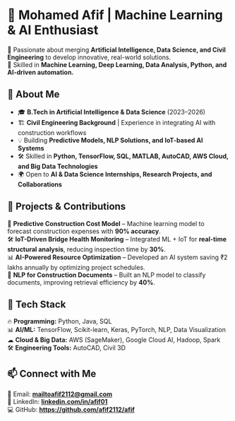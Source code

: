 # 👋 Mohamed Afif | Machine Learning & AI Enthusiast  

🚀 Passionate about merging **Artificial Intelligence, Data Science, and Civil Engineering** to develop innovative, real-world solutions.  
🎯 Skilled in **Machine Learning, Deep Learning, Data Analysis, Python, and AI-driven automation.**  

## 🔹 About Me  
- 🎓 **B.Tech in Artificial Intelligence & Data Science** (2023–2026)  
- 🏗 **Civil Engineering Background** | Experience in integrating AI with construction workflows  
- 💡 Building **Predictive Models, NLP Solutions, and IoT-based AI Systems**  
- 🛠 Skilled in **Python, TensorFlow, SQL, MATLAB, AutoCAD, AWS Cloud, and Big Data Technologies**  
- 🌍 Open to **AI & Data Science Internships, Research Projects, and Collaborations**  

## 🔹 Projects & Contributions  
🚀 **Predictive Construction Cost Model** – Machine learning model to forecast construction expenses with **90% accuracy**.  
🛠 **IoT-Driven Bridge Health Monitoring** – Integrated ML + IoT for **real-time structural analysis**, reducing inspection time by **30%**.  
📊 **AI-Powered Resource Optimization** – Developed an AI system saving ₹2 lakhs annually by optimizing project schedules.  
📝 **NLP for Construction Documents** – Built an NLP model to classify documents, improving retrieval efficiency by **40%**.  

## 🔹 Tech Stack  
🔥 **Programming:** Python, Java, SQL  
📊 **AI/ML:** TensorFlow, Scikit-learn, Keras, PyTorch, NLP, Data Visualization  
☁ **Cloud & Big Data:** AWS (SageMaker), Google Cloud AI, Hadoop, Spark  
🛠 **Engineering Tools:** AutoCAD, Civil 3D  

## 📫 Connect with Me  
📧 Email: **mailtoafif2112@gmail.com**  
🔗 LinkedIn: **[linkedin.com/in/afif01](http://linkedin.com/in/afif01)**  
💻 GitHub: **https://github.com/afif2112/afif**  
